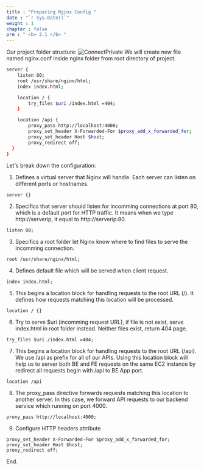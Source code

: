 ```yaml
---
title : "Preparing Nginx Config "
date : "`r Sys.Date()`"
weight : 1
chapter : false
pre : " <b> 2.1 </b> "
---
```


Our project folder structure:
![ConnectPrivate](/images/folder_structure.png) 
We will create new file named nginx.conf inside nginx folder from root directory of project.
```bash
server {
    listen 80;
    root /usr/share/nginx/html;
    index index.html;

    location / {
        try_files $uri /index.html =404;
    }

    location /api {
        proxy_pass http://localhost:4000;
        proxy_set_header X-Forwarded-For $proxy_add_x_forwarded_for;
        proxy_set_header Host $host;
        proxy_redirect off;
  }
}
```

Let's break down the configuration:

1. Defines a virtual server that Nginx will handle. Each server can listen on different ports or hostnames.

```
server {}
```
2. Specifics that server should listen for incomming connections at port 80, which is a default port for HTTP traffic. It means when we type http://serverip, it equal to http://serverip:80.
```
listen 80;
```
3. Specifics a root folder let Nginx know where to find files to serve the incomming connection.
```
root /usr/share/nginx/html;
```

4. Defines default file which will be served when client request.
```
index index.html;
```

5. This begins a location block for handling requests to the root URL (/). It defines how requests matching this location will be processed.
```
location / {}
```

6. Try to serve $uri (incomming request URL), if file is not exist, serve index.html in root folder instead. Neither files exist, return 404 page.
```
try_files $uri /index.html =404;
```

7. This begins a location block for handling requests to the root URL (/api). We use /api as prefix for all of our APIs. Using this location block will help us to server both BE and FE requests on the same EC2 instance by redirect all requests begin with /api to BE App port.
```
location /api
```

8. The proxy_pass directive forwards requests matching this location to another server. In this case, we forward API requests to our backend service which running on port 4000.
```
proxy_pass http://localhost:4000;
```
9. Configure HTTP headers attribute
```
proxy_set_header X-Forwarded-For $proxy_add_x_forwarded_for;
proxy_set_header Host $host;
proxy_redirect off;
```

End.